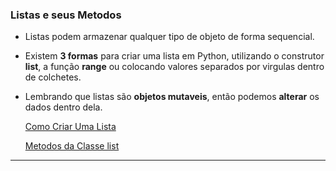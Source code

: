<h3>Listas e seus Metodos</h3>

  - Listas podem armazenar qualquer tipo de objeto de forma sequencial.
  - Existem **3 formas** para criar uma lista em Python, utilizando o construtor **list**, a função **range** ou colocando valores separados por virgulas dentro de colchetes.
  - Lembrando que listas são **objetos mutaveis**, então podemos **alterar** os dados dentro dela.

    [Como Criar Uma Lista](https://github.com/henferreirapro/Primeiros-Passos-Python-DIO/tree/5-listas-com-python/10-listas-com-python/1-criando-acessando-listas#como-criar-uma-lista)

    [Metodos da Classe list](https://github.com/henferreirapro/Primeiros-Passos-Python-DIO/tree/5-listas-com-python/10-listas-com-python/2-metodos-listas)

___